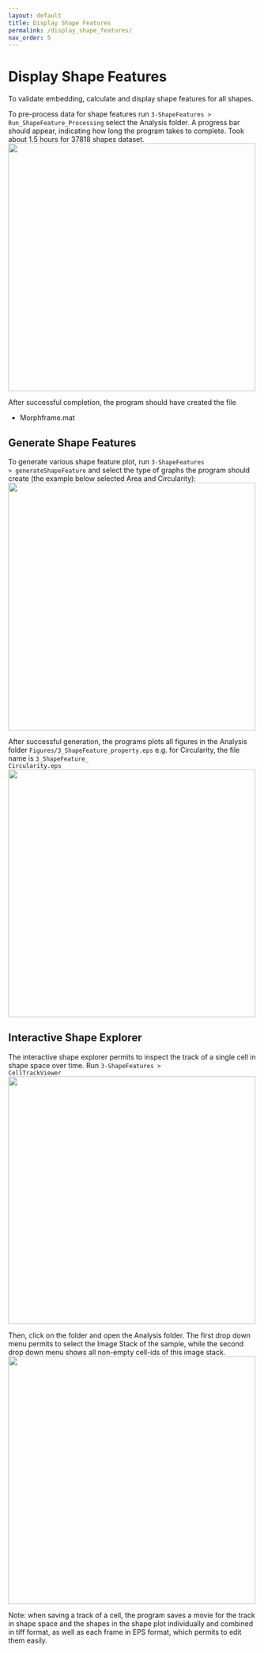 ```yaml
---
layout: default
title: Display Shape Features
permalink: /display_shape_features/
nav_order: 5
---
```


# Display Shape Features

To validate embedding, calculate and display shape features for all shapes. 

To pre-process data for shape features run <code>3-ShapeFeatures > Run_ShapeFeature_Processing</code> select the Analysis folder. A progress bar should appear, indicating how long the program takes to complete. Took about 1.5 hours for 37818 shapes dataset. \
<img align="center" width=500px src="./img/progress_bar.png">

After successful completion, the program should have created the file
- Morphframe.mat

## Generate Shape Features

To generate various shape feature plot, run <code>3-ShapeFeatures > generateShapeFeature</code> and select the type of graphs the program should create (the example below selected Area and Circularity): \
<img align="center" width=500px src="./img/select_features.png">

After successful generation, the programs plots all figures in the Analysis folder <code>Figures/3_ShapeFeature_property.eps</code> e.g. for Circularity, the file name is <code>3_ShapeFeature_ Circularity.eps</code> \
<img align="center" width=500px src="./img/circularity_plot.png">

## Interactive Shape Explorer

The interactive shape explorer permits to inspect the track of a single cell in shape space over time. Run <code>3-ShapeFeatures > CellTrackViewer</code> \
<img align="center" width=500px src="./img/celltrackviewer.png">

Then, click on the folder and open the Analysis folder. The first drop down menu permits to select the Image Stack of the sample, while the second drop down menu shows all non-empty cell-ids of this image stack. \
<img align="center" width=500px src="./img/cell001_track.png">

Note: when saving a track of a cell, the program saves a movie for the track in shape space and the shapes in the shape plot individually and combined in tiff format, as well as each frame in EPS format, which permits to edit them easily. 
